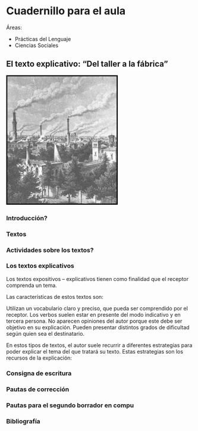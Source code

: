 
# Cuadernillo para el aula
Áreas: 
- Prácticas del Lenguaje
- Ciencias Sociales

## El texto explicativo: “Del taller a la fábrica”

![Fabricas](https://github.com/alvarmaciel/aeq-repo/blob/master/PracticasDelLenguaje/Imagenes/fabricas.png)

### Introducción?

### Textos

### Actividades sobre los textos?

### Los textos explicativos

Los textos expositivos – explicativos tienen como finalidad que el receptor comprenda un tema. 

Las características de estos textos son:

Utilizan un vocabulario claro y preciso, que pueda ser comprendido por el receptor.
Los verbos suelen estar en presente del modo indicativo y en tercera persona.
No aparecen opiniones del autor porque este debe ser objetivo en su explicación.
Pueden presentar distintos grados de dificultad según quien sea el destinatario.

En estos tipos de textos, el autor suele recurrir a diferentes estrategias para poder explicar el tema del que tratará su texto. Estas estrategias son los recursos de la  explicación:

### Consigna de escritura

### Pautas de corrección

### Pautas para el segundo borrador en compu

### Bibliografía

